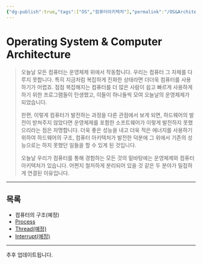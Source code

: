 ```yaml
---
{"dg-publish":true,"tags":["OS","컴퓨터아키텍처"],"permalink":"/OS&Architecture/Home/","dgPassFrontmatter":true,"created":"2024-04-05T17:27:42.912+09:00","updated":"2024-08-02T16:19:50.795+09:00"}
---
```



# Operating System & Computer Architecture

 > 오늘날 모든 컴퓨터는 운영체제 위에서 작동합니다. 우리는 컴퓨터 그 자체를 다루지 못합니다. 특히 지금처럼 복잡하게 진화한 상태라면 더더욱 컴퓨터를 사용하기가 어렵죠. 점점 복잡해지는 컴퓨터를 더 많은 사람이 쉽고 빠르게 사용하게 하기 위한 프로그램들이 탄생했고, 이들이 하나둘씩 모여 오늘날의 운영체제가 되었습니다.
 > 
 > 한편, 이렇게 컴퓨터가 발전하는 과정을 다른 관점에서 보게 되면, 하드웨어의 발전이 받쳐주지 않았다면 운영체제를 포함한 소프트웨어가 이렇게 발전하지 못했으리라는 점은 자명합니다. 더욱 좋은 성능을 내고 더욱 적은 에너지를 사용하기 위하여 하드웨어의 구조, 컴퓨터 아키텍처가 발전한 덕분에 그 위에서 기존의 성능으로는 하지 못했던 일들을 할 수 있게 된 것입니다.
 > 
 > 오늘날 우리가 컴퓨터를 통해 경험하는 모든 것의 밑바탕에는 운영체제와 컴퓨터 아키텍처가 있습니다. 어쩐지 철저하게 분리되어 있을 것 같은 두 분야가 밀접하게 연결된 이유입니다.
 
 ---

## 목록

+ 컴퓨터의 구조(예정)
+ [Process](Process.md)
+ [Thread(예정)](Thread.md)
+ [Interrupt(예정)](Interrupt.md)

---
추후 업데이트됩니다.